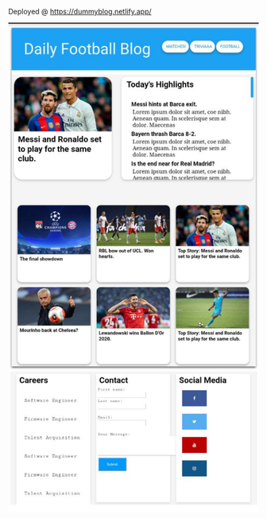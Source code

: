 
Deployed @ https://dummyblog.netlify.app/

![img](https://raw.githubusercontent.com/ritzacco/AU-July-2020-Batch2/master/HTML%20CSS%20-%20Afternoon/IMG-20200821-WA0000.jpg)
